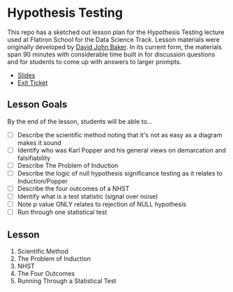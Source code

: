 # Hypothesis Testing

This repo has a sketched out lesson plan for the Hypothesis Testing lecture used at Flatiron School for the Data Science Track.
Lesson materials were originally developed by [David John Baker](@davidjohnbaker).
In its current form, the materials span 90 minutes with considerable time built in for discussion questions and for students to come up with answers to larger prompts.

* [Slides](https://docs.google.com/presentation/d/1lFtmxwG8uuCrbohEELrn0t4v3ow5qxL1SWvh8uoC-Ug/edit?usp=sharing)
* [Exit Ticket](https://forms.gle/QNzPxJyHKBvbrfMLA)

## Lesson Goals

By the end of the lesson, students will be able to...

* [ ] Describe the scientific method noting that it's not as easy as a diagram makes it sound
* [ ] Identify who was Karl Popper and his general views on demarcation and falsifiability
* [ ] Describe The Problem of Induction 
* [ ] Describe the logic of null hypothesis significance testing as it relates to Induction/Popper
* [ ] Describe the four outcomes of a NHST 
* [ ] Identify what is a test statistic (signal over noise)  
* [ ] Note p value ONLY relates to rejection of NULL hypothesis 
* [ ] Run through one statistical test 

## Lesson

1. Scientific Method
2. The Problem of Induction 
3. NHST 
4. The Four Outcomes
5. Running Through a Statistical Test
